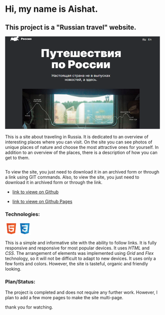 # Hi, my name is Aishat.

## This project is a "Russian travel" website.

<img src="./images/russian_travel_screen.png" alt="website screenshort"  width="600" height="300" />

This is a site about traveling in Russia.
It is dedicated to an overview of interesting places where you can visit.
On the site you can see photos of unique places of nature and choose the most attractive ones for yourself. In addition to an overview of the places, there is a description of how you can get to them.

##

To view the site, you just need to download it in an archived form or through a link using GIT commands.
Also, to view the site, you just need to download it in archived form or through the link.

-   [link to viewe on Github](https://github.com/homo-errantium/russian-travel)

-   [link to viewe on Github Pages](https://homo-errantium.github.io/russian-travel/)

### Technologies:

<img src="./images/html5.png"
alt="HTML icon" width="40" height="40"/>
<img src="./images/css3.png"
alt="CSS icon" width="40" height="40"/>

This is a simple and informative site with the ability to follow links. It is fully responsive and responsive for most popular devices. It uses _HTML_ and _CSS_. The arrangement of elements was implemented using _Grid_ and _Flex_ technology, so it will not be difficult to adapt to new devices. It uses only a few fonts and colors. However, the site is tasteful, organic and friendly looking.

### Plan/Status:

The project is completed and does not require any further work. However, I plan to add a few more pages to make the site multi-page.

thank you for watching.
